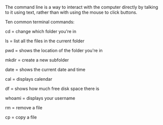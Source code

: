 The command line is a way to interact with the computer directly by talking to it using text, rather than with using the mouse to click buttons.

Ten common terminal commands:

cd = change which folder you're in

ls = list all the files in the current folder

pwd = shows the location of the folder you're in

mkdir = create a new subfolder

date = shows the current date and time

cal = displays calendar

df = shows how much free disk space there is

whoami = displays your username

rm = remove a file

cp = copy a file

